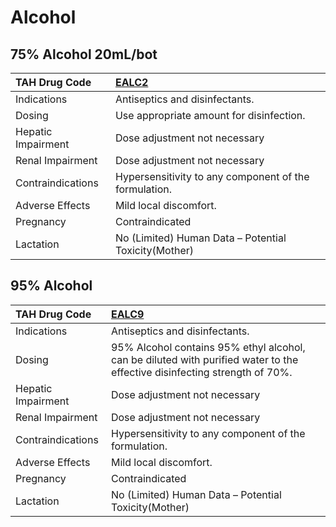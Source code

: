 # Alcohol

## 75% Alcohol 20mL/bot

| TAH Drug Code      | [**EALC2**](https://www.tahsda.org.tw/drugs/hissearch.php?drug_code=EALC2)   |
|:-------------------|:-----------------------------------------------------------------------------|
| Indications        | Antiseptics and disinfectants.                                               |
| Dosing             | Use appropriate amount for disinfection.                                     |
| Hepatic Impairment | Dose adjustment not necessary                                                |
| Renal Impairment   | Dose adjustment not necessary                                                |
| Contraindications  | Hypersensitivity to any component of the formulation.                        |
| Adverse Effects    | Mild local discomfort.                                                       |
| Pregnancy          | Contraindicated                                                              |
| Lactation          | No (Limited) Human Data – Potential Toxicity(Mother)                         |

## 95% Alcohol

| TAH Drug Code      | [**EALC9**](https://www.tahsda.org.tw/drugs/hissearch.php?drug_code=EALC9)                                                |
|:-------------------|:--------------------------------------------------------------------------------------------------------------------------|
| Indications        | Antiseptics and disinfectants.                                                                                            |
| Dosing             | 95% Alcohol contains 95% ethyl alcohol, can be diluted with purified water to the effective disinfecting strength of 70%. |
| Hepatic Impairment | Dose adjustment not necessary                                                                                             |
| Renal Impairment   | Dose adjustment not necessary                                                                                             |
| Contraindications  | Hypersensitivity to any component of the formulation.                                                                     |
| Adverse Effects    | Mild local discomfort.                                                                                                    |
| Pregnancy          | Contraindicated                                                                                                           |
| Lactation          | No (Limited) Human Data – Potential Toxicity(Mother)                                                                      |

